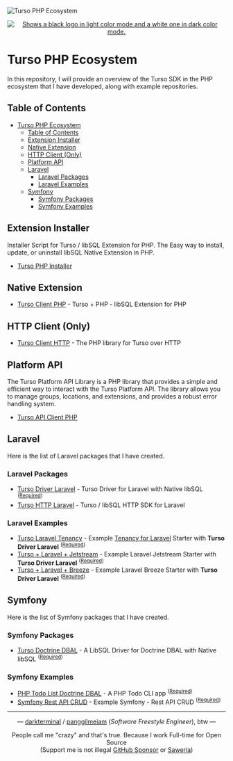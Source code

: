 ![Turso PHP Ecosystem](https://i.imgur.com/EJTo6Zo.png)

<p align="center">
  <a href="https://discord.gg/turso">
    <picture>
      <source media="(prefers-color-scheme: dark)" srcset="https://i.imgur.com/UhuW3zm.png">
      <source media="(prefers-color-scheme: light)" srcset="https://i.imgur.com/vljWbfr.png">
      <img alt="Shows a black logo in light color mode and a white one in dark color mode." src="https://i.imgur.com/vGCC0I4.png">
    </picture>
  </a>
</p>

# Turso PHP Ecosystem

In this repository, I will provide an overview of the Turso SDK in the PHP ecosystem that I have developed, along with example repositories.

## Table of Contents

- [Turso PHP Ecosystem](#turso-php-ecosystem)
  - [Table of Contents](#table-of-contents)
  - [Extension Installer](#extension-installer)
  - [Native Extension](#native-extension)
  - [HTTP Client (Only)](#http-client-only)
  - [Platform API](#platform-api)
  - [Laravel](#laravel)
    - [Laravel Packages](#laravel-packages)
    - [Laravel Examples](#laravel-examples)
  - [Symfony](#symfony)
    - [Symfony Packages](#symfony-packages)
    - [Symfony Examples](#symfony-examples)


## Extension Installer

Installer Script for Turso / libSQL Extension for PHP. The Easy way to install, update, or uninstall libSQL Native Extension in PHP.

- [Turso PHP Installer](https://github.com/darkterminal/turso-php-installer)

## Native Extension

- [Turso Client PHP](https://github.com/tursodatabase/turso-client-php) - Turso + PHP - libSQL Extension for PHP

## HTTP Client (Only)

- [Turso Client HTTP](https://github.com/darkterminal/turso-client-http) - The PHP library for Turso over HTTP

## Platform API

The Turso Platform API Library is a PHP library that provides a simple and efficient way to interact with the Turso Platform API. The library allows you to manage groups, locations, and extensions, and provides a robust error handling system.

- [Turso API Client PHP](https://github.com/darkterminal/turso-api-client-php)

## Laravel

Here is the list of Laravel packages that I have created.

### Laravel Packages

- [Turso Driver Laravel](https://github.com/tursodatabase/turso-driver-laravel) - Turso Driver for Laravel with Native libSQL <sup>([Required](#native-extension))</sup>
- [Turso HTTP Laravel](https://github.com/darkterminal/turso-http-laravel) - Turso / libSQL HTTP SDK for Laravel

### Laravel Examples

- [Turso Laravel Tenancy](https://github.com/darkterminal/turso-laravel-tenancy) - Example [Tenancy for Laravel](https://tenancyforlaravel.com/) Starter with **Turso Driver Laravel** <sup>([Required](#native-extension))</sup>
- [Turso + Laravel + Jetstream](https://github.com/darkterminal/turso-laravel-jetstream) - Example Laravel Jetstream Starter with **Turso Driver Laravel** <sup>([Required](#native-extension))</sup>
- [Turso + Laravel + Breeze](https://github.com/darkterminal/turso-laravel-breeze) - Example Laravel Breeze Starter with **Turso Driver Laravel** <sup>([Required](#native-extension))</sup>

## Symfony

Here is the list of Symfony packages that I have created.

### Symfony Packages

- [Turso Doctrine DBAL](https://github.com/tursodatabase/turso-doctrine-dbal) - A LibSQL Driver for Doctrine DBAL with Native libSQL <sup>([Required](#native-extension))</sup>

### Symfony Examples

- [PHP Todo List Doctrine DBAL](https://github.com/tursodatabase/examples/tree/master/php-todo-list-doctrine-dbal) - A PHP Todo CLI app <sup>([Required](#native-extension))</sup>
- [Symfony Rest API CRUD](https://github.com/tursodatabase/examples/tree/master/symfony7-rest-api-crud) - Example Symfony - Rest API CRUD <sup>([Required](#native-extension))</sup>

---

<p align="center">
    &mdash; <a href="https://github.com/darkterminal">darkterminal</a> / <a href="https://x.com/panggilmeiam" target="_blank">panggilmeiam</a> (<em>Software Freestyle Engineer</em>), btw &mdash;
</p>
<p align="center">
    People call me "crazy" and that's true. Because I work Full-time for Open Source <br /> 
    (Support me is not illegal <a href="https://github.com/sponsors/darkterminal">GitHub Sponsor</a> or <a href="https://saweria.co/darkterminal" target="_blank">Saweria</a>)
</p>